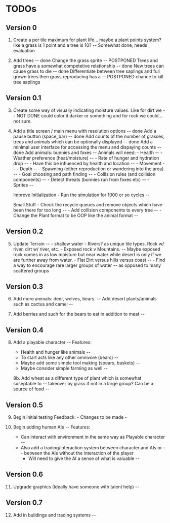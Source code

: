 # TODOs
## Version 0
1. Create a per tile maximum for plant life... maybe a plant points system? like
   a grass is 1 point and a tree is 10?                                                         -- Somewhat done, needs evaluation

2.  Add trees                                                                                   -- done
    Change the grass sprite                                                                     -- POSTPONED
    Trees and grass have a somewhat competetive relationship                                    -- done
    New trees can cause grass to die                                                            -- done
    Differentiate between tree saplings and full grown trees then grass reproducing has a       -- POSTPONED
        chance to kill tree saplings       
    
## Version 0.1

3.  Create some way of visually indicating moisture values. Like for dirt we                    -- NOT DONE
        could color it darker or something and for rock we could... not sure.                                                                         

4.  Add a title screen / main menu with resolution options                                      -- done
    Add a pause button (space_bar)                                                              -- done
    Add counts of the number of grasses, trees and animals which can be optionally displayed    -- done
    Add a minimal user interface for accessing the menu and dispaying counts                    -- done
    Add animals: bunnies and foxes                                                              -- 
    Animals will need:
        - Health                                                                                --
        - Weather preference (heat/moisture)                                                    --
        - Rate of hunger and hydration drop                                                     --
            - Have this be influenced by health and location                                    --
        - Movement                                                                              --
        - Death                                                                                 --
        - Spawning (either reproduction or wandering into the area)                             --
        - Goal choosing and path finding                                                        --
        - Collision rules (and collision components)                                            --
        - Detect threats (bunnies run from foxes etc)                                           --
        - Sprites                                                                               --

    Improve Initialization
        - Run the simulation for 1000 or so cycles                                              --

    Small Stuff
        - Check the recycle queues and remove objects which have been there for too long        --
        - Add collision components to every tree                                                --
        - Change the Plant format to be OOP like the animal format                              --

## Version 0.2

5.  Update Terrain                                                                              --
        - shallow water
            - Rivers? as unique tile types. Rock w/ river, dirt w/ river, etc.
        - Exposed rock v Mountains.                                                             --
            Maybe exposed rock comes in as low moisture but near water
            while desert is only if we are further away from water.
        - Flat Dirt versus hills versus coast                                                   --
        - Find a way to encourage rare larger groups of water                                   --
            as opposed to many scattered groups

## Version 0.3
6.  Add more animals: deer, wolves, bears.                                                      --
    Add desert plants/animals such as cactus and camel                                          --

7. Add berries and such for the bears to eat in addition to meat                                --

## Version 0.4
8. Add a playable character                                                                     --
   Features:
     - Health and hunger like animals                                                           --
     - To start acts like any other omnivore (bears)                                            --
     - Maybe add some simple tool making (spears, baskets)                                      --
     - Maybe consider simple farming as well                                                    --

    8b. Add wheat as a different type of plant which is somewhat suseptable to                  --
       takeover by grass if not in a large group? Can be a source of food                       --

## Version 0.5
9. Begin initial testing
    Feedback:
        -
    Changes to be made
        -

10. Begin adding human AIs                                                                      --
   Features:
     - Can interact with environment in the same way as Playable character                      --
     - Also add a trading/interaction system between character and AIs or                       --
       between the AIs without the interaction of the player
       - Will need to give the AI a sense of what is valuable                                   --

## Version 0.6
11. Upgrade graphics (Ideally have someone with talent help)                                    --

## Version 0.7
12. Add in buildings and trading systems                                                        --
